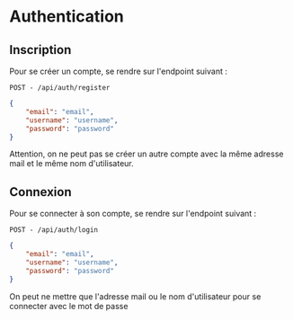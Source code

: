 # Authentication

## Inscription
Pour se créer un compte, se rendre sur l'endpoint suivant :

``POST - /api/auth/register``

```json
{
    "email": "email",
    "username": "username",
    "password": "password"
}
```

Attention, on ne peut pas se créer un autre compte avec la même adresse mail et le même nom d'utilisateur.

## Connexion
Pour se connecter à son compte, se rendre sur l'endpoint suivant :

``POST - /api/auth/login``

```json
{
    "email": "email",
    "username": "username",
    "password": "password"
}
```

On peut ne mettre que l'adresse mail ou le nom d'utilisateur pour se connecter avec le mot de passe